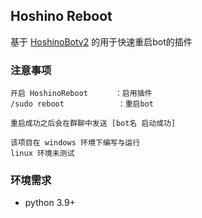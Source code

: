 ## Hoshino Reboot
基于 [HoshinoBotv2](https://github.com/Ice9Coffee/HoshinoBot) 的用于快速重启bot的插件

### 注意事项
```
开启 HoshinoReboot      ：启用插件
/sudo reboot            ：重启bot

重启成功之后会在群聊中发送 [bot名 启动成功]

该项目在 windows 环境下编写与运行
linux 环境未测试
```

### 环境需求
- python 3.9+